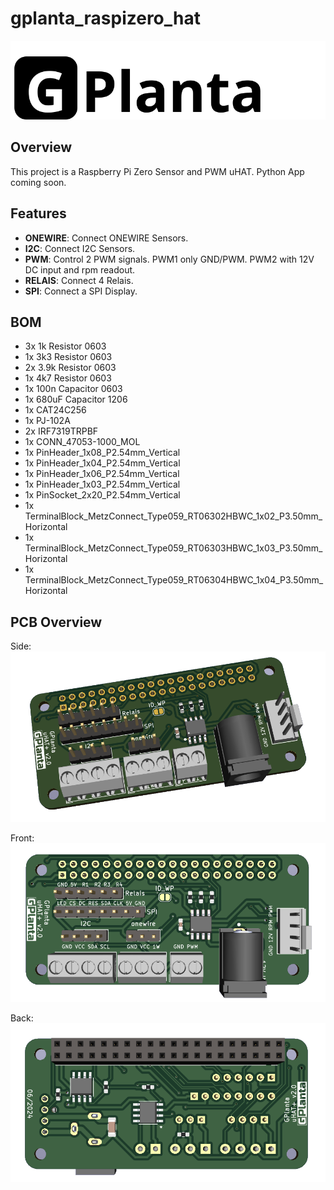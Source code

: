 # gplanta_raspizero_hat
![Project Logo](logo.svg)
## Overview

This project is a Raspberry Pi Zero Sensor and PWM uHAT.
Python App coming soon.

## Features

- **ONEWIRE**: Connect ONEWIRE Sensors.
- **I2C**: Connect I2C Sensors.
- **PWM**: Control 2 PWM signals. PWM1 only GND/PWM. PWM2 with 12V DC input and rpm readout.
- **RELAIS**: Connect 4 Relais.
- **SPI**: Connect a SPI Display.

## BOM

- 3x	1k Resistor 0603
- 1x	3k3 Resistor 0603
- 2x	3.9k Resistor 0603
- 1x	4k7 Resistor 0603
- 1x	100n Capacitor 0603
- 1x	680uF Capacitor 1206
- 1x	CAT24C256
- 1x	PJ-102A
- 2x	IRF7319TRPBF
- 1x	CONN_47053-1000_MOL
- 1x	PinHeader_1x08_P2.54mm_Vertical
- 1x	PinHeader_1x04_P2.54mm_Vertical
- 1x	PinHeader_1x06_P2.54mm_Vertical
- 1x	PinHeader_1x03_P2.54mm_Vertical
- 1x	PinSocket_2x20_P2.54mm_Vertical
- 1x	TerminalBlock_MetzConnect_Type059_RT06302HBWC_1x02_P3.50mm_Horizontal
- 1x	TerminalBlock_MetzConnect_Type059_RT06303HBWC_1x03_P3.50mm_Horizontal
- 1x	TerminalBlock_MetzConnect_Type059_RT06304HBWC_1x04_P3.50mm_Horizontal

## PCB Overview
Side:
![Side Logo](pcb_side.png)

Front:
![Front Logo](pcb_front.png)

Back:
![Back Logo](pcb_back.png)
